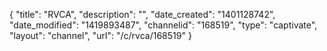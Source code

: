 {
    "title": "RVCA",
    "description": "",
    "date_created": "1401128742",
    "date_modified": "1419893487",
    "channelid": "168519",
    "type": "captivate",
    "layout": "channel",
    "url": "\/c\/rvca\/168519"
}